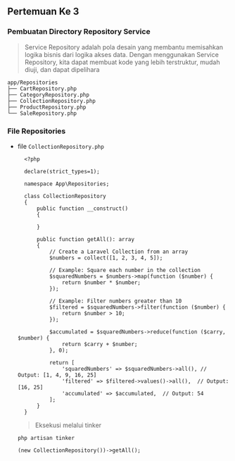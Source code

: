 ## Pertemuan Ke 3

### Pembuatan Directory Repository Service
> Service Repository adalah pola desain yang membantu memisahkan logika bisnis dari logika akses data. Dengan menggunakan Service Repository, kita dapat membuat kode yang lebih terstruktur, mudah diuji, dan dapat dipelihara

```
app/Repositories
├── CartRepository.php
├── CategoryRepository.php
├── CollectionRepository.php
├── ProductRepository.php
└── SaleRepository.php
```


### File Repositories

- file `CollectionRepository.php`
  ```
    <?php

    declare(strict_types=1);

    namespace App\Repositories;

    class CollectionRepository
    {
        public function __construct()
        {

        }

        public function getAll(): array
        {
            // Create a Laravel Collection from an array
            $numbers = collect([1, 2, 3, 4, 5]);

            // Example: Square each number in the collection
            $squaredNumbers = $numbers->map(function ($number) {
                return $number * $number;
            });

            // Example: Filter numbers greater than 10
            $filtered = $squaredNumbers->filter(function ($number) {
                return $number > 10;
            });

            $accumulated = $squaredNumbers->reduce(function ($carry, $number) {
                return $carry + $number;
            }, 0);

            return [
                'squaredNumbers' => $squaredNumbers->all(), // Output: [1, 4, 9, 16, 25]
                'filtered' => $filtered->values()->all(),  // Output: [16, 25]
                'accumulated' => $accumulated,  // Output: 54
            ];
        }
    }
    ```

    > Eksekusi melalui tinker
    ```
    php artisan tinker

    (new CollectionRepository())->getAll();
    ```
